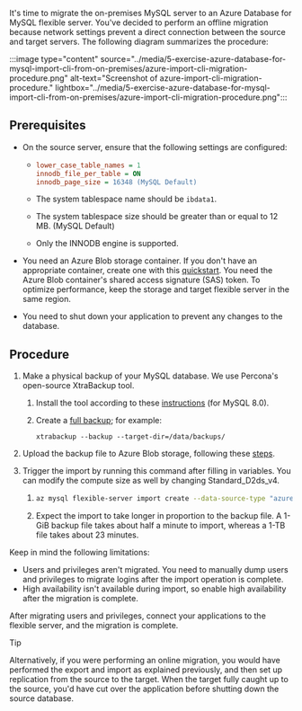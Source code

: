 It's time to migrate the on-premises MySQL server to an Azure Database for MySQL flexible server. You've decided to perform an offline migration because network settings prevent a direct connection between the source and target servers. The following diagram summarizes the procedure:

:::image type="content" source="../media/5-exercise-azure-database-for-mysql-import-cli-from-on-premises/azure-import-cli-migration-procedure.png" alt-text="Screenshot of azure-import-cli-migration-procedure." lightbox="../media/5-exercise-azure-database-for-mysql-import-cli-from-on-premises/azure-import-cli-migration-procedure.png":::

## Prerequisites

- On the source server, ensure that the following settings are configured:

  - ```ini
    lower_case_table_names = 1  
    innodb_file_per_table = ON
    innodb_page_size = 16348 (MySQL Default)
    ```

  - The system tablespace name should be `ibdata1`.
  - The system tablespace size should be greater than or equal to 12 MB. (MySQL Default)
  - Only the INNODB engine is supported.

- You need an Azure Blob storage container. If you don't have an appropriate container, create one with this [quickstart](/azure/storage/blobs/storage-quickstart-blobs-portal#create-a-container). You need the Azure Blob container's shared access signature (SAS) token. To optimize performance, keep the storage and target flexible server in the same region.
- You need to shut down your application to prevent any changes to the database.

## Procedure

1. Make a physical backup of your MySQL database. We use Percona's open-source XtraBackup tool.

   1. Install the tool according to these [instructions](https://docs.percona.com/percona-xtrabackup/8.0/installation.html) (for MySQL 8.0).

   2. Create a [full backup](https://docs.percona.com/percona-xtrabackup/8.0/create-full-backup.html); for example:

      ```shell
      xtrabackup --backup --target-dir=/data/backups/
      ```

2. Upload the backup file to Azure Blob storage, following these [steps](/azure/storage/common/storage-use-azcopy-blobs-upload#upload-a-file).

3. Trigger the import by running this command after filling in variables. You can modify the compute size as well by changing Standard_D2ds_v4.

   1. ```sh
      az mysql flexible-server import create --data-source-type "azure_blob" --data-source $BLOB_DATA_URL --data-source-backup-dir "mysql_backup_percona" –-data-source-token $SAS_TOKEN --resource-group $RESOURCE_GROUP --name $FLEXIBLE_SERVER_NAME –-sku-name Standard_D2ds_v4 --tier GeneralPurpose –-version 8.0 -–location westus --auto-scale-iops Enabled
      ```

   2. Expect the import to take longer in proportion to the backup file. A 1-GiB backup file takes about half a minute to import, whereas a 1-TB file takes about 23 minutes.

Keep in mind the following limitations:

- Users and privileges aren't migrated. You need to manually dump users and privileges to migrate logins after the import operation is complete.
- High availability isn't available during import, so enable high availability after the migration is complete.

After migrating users and privileges, connect your applications to the flexible server, and the migration is complete.

> [!TIP]
> Alternatively, if you were performing an online migration, you would have performed the export and import as explained previously, and then set up replication from the source to the target. When the target fully caught up to the source, you'd have cut over the application before shutting down the source database.
